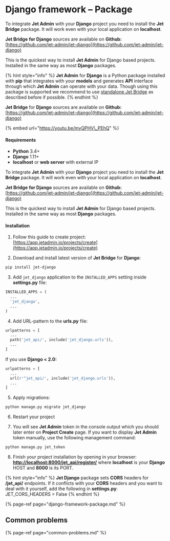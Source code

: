 # Django framework – Package

To integrate **Jet Admin** with your **Django** project you need to install the **Jet Bridge** package. It will work even with your local application on **localhost**.

**Jet Bridge** **for Django** sources are available on **Github:**  
[https://github.com/jet-admin/jet-django](https://github.com/jet-admin/jet-django)

This is the quickest way to install **Jet Admin** for Django based projects. Installed in the same way as most **Django** packages.

{% hint style="info" %}
**Jet Admin** for **Django** is a Python package installed with **pip** that integrates with your **models** and generates **API** interface through which **Jet Admin** can operate with your data. Though using this package is supported we recommend to use [standalone Jet Bridge](./#method-1-using-standalone-jet-bridge) as described before if possible.
{% endhint %}

**Jet Bridge** for **Django** sources are available on **Github:**  
[https://github.com/jet-admin/jet-django](https://github.com/jet-admin/jet-django)

{% embed url="https://youtu.be/myQPHV\_PEhQ" %}

#### Requirements

* **Python** 3.4+
* **Django** 1.11+
* **localhost** or **web server** with external IP

To integrate **Jet Admin** with your **Django** project you need to install the **Jet Bridge** package. It will work even with your local application on **localhost**.

**Jet Bridge** **for Django** sources are available on **Github:**  
[https://github.com/jet-admin/jet-django](https://github.com/jet-admin/jet-django)

This is the quickest way to install **Jet Admin** for Django based projects. Installed in the same way as most **Django** packages.

#### Installation

1. Follow this guide to create project:  
[https://app.jetadmin.io/projects/create](https://app.jetadmin.io/projects/create)

2. Download and install latest version of **Jet Bridge** for **Django**:

```bash
pip install jet-django
```

3. Add `jet_django` application to the `INSTALLED_APPS` setting inside **settings.py** file:

```python
INSTALLED_APPS = (
  ...
  'jet_django',
  ...
)
```

4. Add URL-pattern to the **urls.py** file:

```python
urlpatterns = [
  ...
  path('jet_api/', include('jet_django.urls')),
  ...
]
```

If you use **Django &lt; 2.0:**

```python
urlpatterns = [
  ...
  url(r'^jet_api/', include('jet_django.urls')),
  ...
]
```

5. Apply migrations:

```bash
python manage.py migrate jet_django
```

6. Restart your project

7. You will see **Jet Admin** token in the console output which you should later enter on **Project Create** page. If you want to display **Jet Admin** token manually, use the following management command:

```bash
python manage.py jet_token
```

8. Finish your project installation by opening in your browser: [**http://localhost:8000/jet\_api/register/**](http://localhost:8000/jet_api/register/) where **localhost** is your **Django** HOST and **8000** is its PORT. 

{% hint style="info" %}
**Jet Django** package sets **CORS** headers for **/jet\_api/** endpoints. If it conflicts with your **CORS** headers and you want to deal with it yourself, add the following in **settings.py**:   
JET\_CORS\_HEADERS = False
{% endhint %}

{% page-ref page="django-framework-package.md" %}

## Common problems

{% page-ref page="common-problems.md" %}

